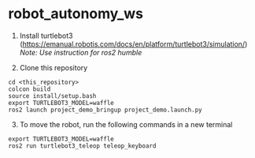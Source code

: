 # robot_autonomy_ws

1. Install turtlebot3 (https://emanual.robotis.com/docs/en/platform/turtlebot3/simulation/)
*Note: Use instruction for ros2 humble*

2. Clone this repository
```shell
cd <this_repository>
colcon build
source install/setup.bash
export TURTLEBOT3_MODEL=waffle
ros2 launch project_demo_bringup project_demo.launch.py
```

3. To move the robot, run the following commands in a new terminal 
```shell
export TURTLEBOT3_MODEL=waffle
ros2 run turtlebot3_teleop teleop_keyboard
```

